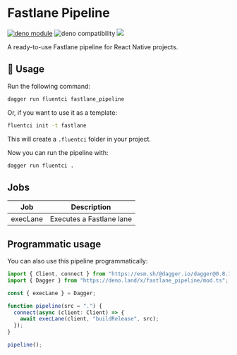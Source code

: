 # Fastlane Pipeline

[![deno module](https://shield.deno.dev/x/fastlane_pipeline)](https://deno.land/x/fastlane_pipeline)
![deno compatibility](https://shield.deno.dev/deno/^1.34)
[![](https://img.shields.io/codecov/c/gh/fluent-ci-templates/fastlane-pipeline)](https://codecov.io/gh/fluent-ci-templates/fastlane-pipeline)

A ready-to-use Fastlane pipeline for React Native projects.

## 🚀 Usage

Run the following command:

```bash
dagger run fluentci fastlane_pipeline
```

Or, if you want to use it as a template:

```bash
fluentci init -t fastlane
```

This will create a `.fluentci` folder in your project.

Now you can run the pipeline with:

```bash
dagger run fluentci .
```

## Jobs

| Job         | Description               |
| ----------- | ------------------------- |
| execLane    | Executes a Fastlane lane  |

## Programmatic usage

You can also use this pipeline programmatically:

```ts
import { Client, connect } from "https://esm.sh/@dagger.io/dagger@0.8.1";
import { Dagger } from "https://deno.land/x/fastlane_pipeline/mod.ts";

const { execLane } = Dagger;

function pipeline(src = ".") {
  connect(async (client: Client) => {
    await execLane(client, "buildRelease", src);
  });
}

pipeline();
```
